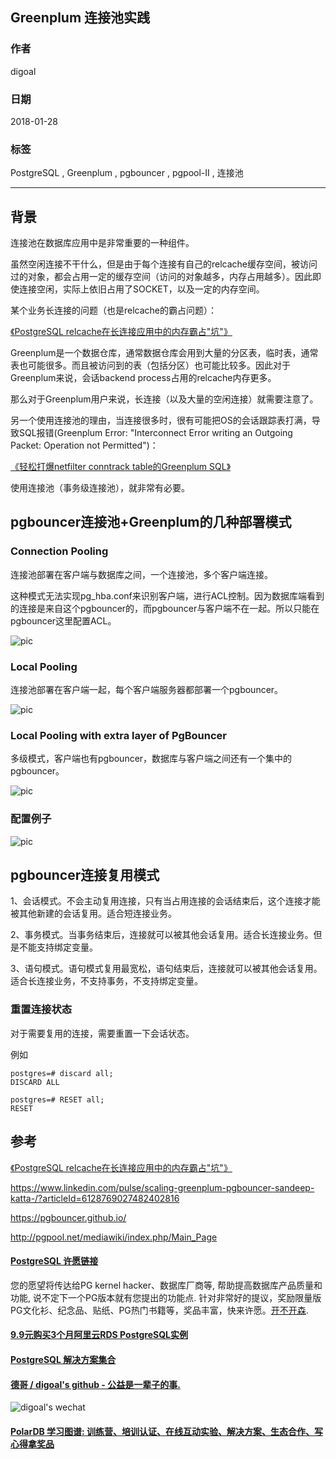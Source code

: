 ## Greenplum 连接池实践       
                
### 作者                
digoal                
                
### 日期                
2018-01-28                
                
### 标签                
PostgreSQL , Greenplum , pgbouncer , pgpool-II , 连接池               
                
----                
                
## 背景       
连接池在数据库应用中是非常重要的一种组件。     
    
虽然空闲连接不干什么，但是由于每个连接有自己的relcache缓存空间，被访问过的对象，都会占用一定的缓存空间（访问的对象越多，内存占用越多）。因此即使连接空闲，实际上依旧占用了SOCKET，以及一定的内存空间。  
  
某个业务长连接的问题（也是relcache的霸占问题）：  
  
[《PostgreSQL relcache在长连接应用中的内存霸占"坑"》](../201607/20160709_01.md)    
  
Greenplum是一个数据仓库，通常数据仓库会用到大量的分区表，临时表，通常表也可能很多。而且被访问到的表（包括分区）也可能比较多。因此对于Greenplum来说，会话backend process占用的relcache内存更多。  
  
那么对于Greenplum用户来说，长连接（以及大量的空闲连接）就需要注意了。  
   
另一个使用连接池的理由，当连接很多时，很有可能把OS的会话跟踪表打满，导致SQL报错(Greenplum Error: "Interconnect Error writing an Outgoing Packet: Operation not Permitted")：   
  
[《轻松打爆netfilter conntrack table的Greenplum SQL》](../201612/20161229_05.md)  
  
使用连接池（事务级连接池），就非常有必要。  
  
## pgbouncer连接池+Greenplum的几种部署模式  
### Connection Pooling  
连接池部署在客户端与数据库之间，一个连接池，多个客户端连接。  
  
这种模式无法实现pg_hba.conf来识别客户端，进行ACL控制。因为数据库端看到的连接是来自这个pgbouncer的，而pgbouncer与客户端不在一起。所以只能在pgbouncer这里配置ACL。  
  
![pic](20180128_04_pic_001.png)  
  
### Local Pooling  
连接池部署在客户端一起，每个客户端服务器都部署一个pgbouncer。  
  
![pic](20180128_04_pic_002.png)  
  
### Local Pooling with extra layer of PgBouncer  
多级模式，客户端也有pgbouncer，数据库与客户端之间还有一个集中的pgbouncer。  
  
![pic](20180128_04_pic_003.png)  
  
### 配置例子  
![pic](20180128_04_pic_004.png)  
  
## pgbouncer连接复用模式  
  
1、会话模式。不会主动复用连接，只有当占用连接的会话结束后，这个连接才能被其他新建的会话复用。适合短连接业务。  
  
2、事务模式。当事务结束后，连接就可以被其他会话复用。适合长连接业务。但是不能支持绑定变量。  
  
3、语句模式。语句模式复用最宽松，语句结束后，连接就可以被其他会话复用。适合长连接业务，不支持事务，不支持绑定变量。  
  
  
### 重置连接状态  
对于需要复用的连接，需要重置一下会话状态。  
  
例如  
  
```  
postgres=# discard all;  
DISCARD ALL  
  
postgres=# RESET all;  
RESET  
```  
  
  
## 参考  
[《PostgreSQL relcache在长连接应用中的内存霸占"坑"》](../201607/20160709_01.md)    
  
https://www.linkedin.com/pulse/scaling-greenplum-pgbouncer-sandeep-katta-/?articleId=6128769027482402816  
  
https://pgbouncer.github.io/  
  
http://pgpool.net/mediawiki/index.php/Main_Page  
  
  
  
  
  
  
  
  
  
  
  
  
  
  
  
  
  
  
  
  
  
  
  
  
  
  
  
  
  
  
  
  
  
  
  
  
  
  
  
  
  
  
  
  
  
  
  
  
  
  
  
  
  
  
  
  
  
  
  
  
  
  
  
  
  
  
  
  
  
  
  
  
  
#### [PostgreSQL 许愿链接](https://github.com/digoal/blog/issues/76 "269ac3d1c492e938c0191101c7238216")
您的愿望将传达给PG kernel hacker、数据库厂商等, 帮助提高数据库产品质量和功能, 说不定下一个PG版本就有您提出的功能点. 针对非常好的提议，奖励限量版PG文化衫、纪念品、贴纸、PG热门书籍等，奖品丰富，快来许愿。[开不开森](https://github.com/digoal/blog/issues/76 "269ac3d1c492e938c0191101c7238216").  
  
  
#### [9.9元购买3个月阿里云RDS PostgreSQL实例](https://www.aliyun.com/database/postgresqlactivity "57258f76c37864c6e6d23383d05714ea")
  
  
#### [PostgreSQL 解决方案集合](https://yq.aliyun.com/topic/118 "40cff096e9ed7122c512b35d8561d9c8")
  
  
#### [德哥 / digoal's github - 公益是一辈子的事.](https://github.com/digoal/blog/blob/master/README.md "22709685feb7cab07d30f30387f0a9ae")
  
  
![digoal's wechat](../pic/digoal_weixin.jpg "f7ad92eeba24523fd47a6e1a0e691b59")
  
  
#### [PolarDB 学习图谱: 训练营、培训认证、在线互动实验、解决方案、生态合作、写心得拿奖品](https://www.aliyun.com/database/openpolardb/activity "8642f60e04ed0c814bf9cb9677976bd4")
  
